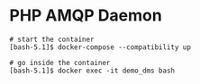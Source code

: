 # PHP AMQP Daemon

```
# start the container
[bash-5.1]$ docker-compose --compatibility up

# go inside the container
[bash-5.1]$ docker exec -it demo_dms bash
```